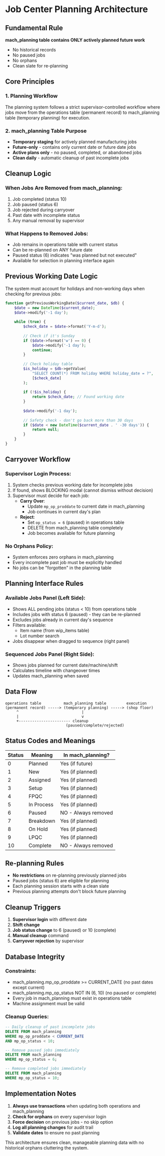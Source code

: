 # Job Center Planning Architecture

## Fundamental Rule
**mach_planning table contains ONLY actively planned future work**
- No historical records
- No paused jobs  
- No orphans
- Clean slate for re-planning

## Core Principles

### 1. Planning Workflow
The planning system follows a strict supervisor-controlled workflow where jobs move from the operations table (permanent record) to mach_planning table (temporary planning) for execution.

### 2. mach_planning Table Purpose
- **Temporary staging** for actively planned manufacturing jobs
- **Future-only** - contains only current date or future date jobs
- **Active plans only** - no paused, completed, or abandoned jobs
- **Clean daily** - automatic cleanup of past incomplete jobs

## Cleanup Logic

### When Jobs Are Removed from mach_planning:
1. Job completed (status 10)
2. Job paused (status 6)
3. Job rejected during carryover
4. Past date with incomplete status
5. Any manual removal by supervisor

### What Happens to Removed Jobs:
- Job remains in operations table with current status
- Can be re-planned on ANY future date
- Paused status (6) indicates "was planned but not executed"
- Available for selection in planning interface again

## Previous Working Date Logic

The system must account for holidays and non-working days when checking for previous jobs:

```php
function getPreviousWorkingDate($current_date, $db) {
    $date = new DateTime($current_date);
    $date->modify('-1 day');
    
    while (true) {
        $check_date = $date->format('Y-m-d');
        
        // Check if it's Sunday
        if ($date->format('w') == 0) {
            $date->modify('-1 day');
            continue;
        }
        
        // Check holiday table
        $is_holiday = $db->getValue(
            "SELECT COUNT(*) FROM holiday WHERE holiday_date = ?",
            [$check_date]
        );
        
        if (!$is_holiday) {
            return $check_date; // Found working date
        }
        
        $date->modify('-1 day');
        
        // Safety check - don't go back more than 30 days
        if ($date < new DateTime($current_date . ' -30 days')) {
            return null;
        }
    }
}
```

## Carryover Workflow

### Supervisor Login Process:
1. System checks previous working date for incomplete jobs
2. If found, shows BLOCKING modal (cannot dismiss without decision)
3. Supervisor must decide for each job:
   - **Carry Over**: 
     - Update `mp_op_proddate` to current date in mach_planning
     - Job continues in current day's plan
   - **Reject**:
     - Set `op_status = 6` (paused) in operations table
     - DELETE from mach_planning table completely
     - Job becomes available for future planning

### No Orphans Policy:
- System enforces zero orphans in mach_planning
- Every incomplete past job must be explicitly handled
- No jobs can be "forgotten" in the planning table

## Planning Interface Rules

### Available Jobs Panel (Left Side):
- Shows ALL pending jobs (status < 10) from operations table
- Includes jobs with status 6 (paused) - they can be re-planned
- Excludes jobs already in current day's sequence
- Filters available:
  - Item name (from wip_items table)
  - Lot number search
- Jobs disappear when dragged to sequence (right panel)

### Sequenced Jobs Panel (Right Side):
- Shows jobs planned for current date/machine/shift
- Calculates timeline with changeover times
- Updates mach_planning when saved

## Data Flow

```
operations table          mach_planning table         execution
(permanent record) -----> (temporary planning) -----> (shop floor)
     ^                            |
     |                            v
     +----------------------- cleanup
                           (paused/complete/rejected)
```

## Status Codes and Meanings

| Status | Meaning | In mach_planning? |
|--------|---------|-------------------|
| 0 | Planned | Yes (if future) |
| 1 | New | Yes (if planned) |
| 2 | Assigned | Yes (if planned) |
| 3 | Setup | Yes (if planned) |
| 4 | FPQC | Yes (if planned) |
| 5 | In Process | Yes (if planned) |
| 6 | Paused | NO - Always removed |
| 7 | Breakdown | Yes (if planned) |
| 8 | On Hold | Yes (if planned) |
| 9 | LPQC | Yes (if planned) |
| 10 | Complete | NO - Always removed |

## Re-planning Rules

- **No restrictions** on re-planning previously planned jobs
- Paused jobs (status 6) are eligible for planning
- Each planning session starts with a clean slate
- Previous planning attempts don't block future planning

## Cleanup Triggers

1. **Supervisor login** with different date
2. **Shift change** 
3. **Job status change** to 6 (paused) or 10 (complete)
4. **Manual cleanup** command
5. **Carryover rejection** by supervisor

## Database Integrity

### Constraints:
- mach_planning.mp_op_proddate >= CURRENT_DATE (no past dates except current)
- mach_planning.mp_op_status NOT IN (6, 10) (no paused or complete)
- Every job in mach_planning must exist in operations table
- Machine assignment must be valid

### Cleanup Queries:
```sql
-- Daily cleanup of past incomplete jobs
DELETE FROM mach_planning 
WHERE mp_op_proddate < CURRENT_DATE
AND mp_op_status < 10;

-- Remove paused jobs immediately
DELETE FROM mach_planning 
WHERE mp_op_status = 6;

-- Remove completed jobs immediately
DELETE FROM mach_planning 
WHERE mp_op_status = 10;
```

## Implementation Notes

1. **Always use transactions** when updating both operations and mach_planning
2. **Check for orphans** on every supervisor login
3. **Force decision** on previous jobs - no skip option
4. **Log all planning changes** for audit trail
5. **Validate dates** to ensure no past planning

This architecture ensures clean, manageable planning data with no historical orphans cluttering the system.
